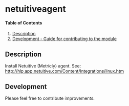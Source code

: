  # netuitiveagent

#### Table of Contents

1. [Description](#description)
2. [Development - Guide for contributing to the module](#development)

## Description

Install Netuitive (Metricly) agent.
See: http://hlp.app.netuitive.com/Content/Integrations/linux.htm

## Development

Please feel free to contribute improvements.